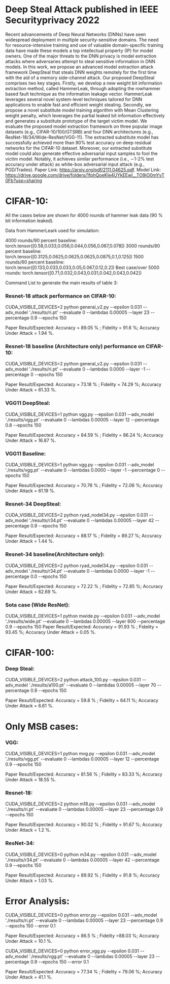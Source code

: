 # Deep Steal Attack published in IEEE Securityprivacy 2022

Recent advancements of Deep Neural Networks (DNNs) have seen widespread deployment in multiple security-sensitive domains. The need for resource-intensive training and use of valuable domain-specific training data have made these models a top intellectual property (IP) for model owners. One of the major threats to the DNN privacy is model extraction attacks where adversaries attempt to steal sensitive information in DNN models. In this work, we propose an advanced model extraction attack framework DeepSteal that steals DNN weights remotely for the first time with the aid of a memory side-channel attack. Our proposed DeepSteal comprises two key stages. Firstly, we develop a new weight bit information extraction method, called HammerLeak, through adopting the rowhammer based fault technique as the information leakage vector. HammerLeak leverages several novel system-level techniques tailored for DNN applications to enable fast and efficient weight stealing. Secondly, we propose a novel substitute model training algorithm with Mean Clustering weight penalty, which leverages the partial leaked bit information effectively and generates a substitute prototype of the target victim model. We evaluate the proposed model extraction framework on three popular image datasets (e.g., CIFAR-10/100/GTSRB) and four DNN architectures (e.g., ResNet-18/34/Wide-ResNet/VGG-11). The extracted substitute model has successfully achieved more than 90% test accuracy on deep residual networks for the CIFAR-10 dataset. Moreover, our extracted substitute model could also generate effective adversarial input samples to fool the victim model. Notably, it achieves similar performance (i.e., ∼1-2% test accuracy under attack) as white-box adversarial input attack (e.g., PGD/Trades). Paper Link: https://arxiv.org/pdf/2111.04625.pdf. Model Link: https://drive.google.com/drive/folders/1fphQoeKle4UYkEEwl__TO9iO0mYvT0Fb?usp=sharing


# CIFAR-10:

All the cases below are shown for 4000 rounds of hammer leak data (90 % bit information leaked).

Data from HammerLeark used for simulation:

4000 rounds/90 percent baseline: torch.tensor([0.58,0.033,0.056,0.044,0.056,0.067,0.078])
3000 rounds/80 percent baseline: torch.tensor([0.3125,0.0625,0.0625,0.0625,0.0875,0.1,0.125])
1500 rounds/60 percent baseline: torch.tensor([0.133,0.033,0.033,0.05,0.067,0.12,0.2])
Best case/over 5000 rounds: torch.tensor([0.71,0.032,0.043,0.031,0.042,0.043,0.042]) 


Command List to generate the main results of table 3:

### Resnet-18 attack performance on CIFAR-10: 

CUDA_VISIBLE_DEVICES=2 python general_v2.py --epsilon 0.031  --adv_model './results/ri.pt' --evaluate 0 --lambdas 0.00005 --layer 23 --percentage 0.9 --epochs 150

Paper Result/Expected: Accuracy = 89.05 % ; Fidelity = 91.6 %; Accuracy Under Attack = 1.94 %. 

### Resnet-18 baseline (Architecture only) performance on CIFAR-10: 

CUDA_VISIBLE_DEVICES=2 python general_v2.py --epsilon 0.031  --adv_model './results/ri.pt' --evaluate 0 --lambdas 0.0000 --layer -1 --percentage 0 --epochs 150

Paper Result/Expected: Accuracy = 73.18 % ; Fidelity = 74.29 %; Accuracy Under Attack = 61.33 %. 

### VGG11 DeepSteal: 

CUDA_VISIBLE_DEVICES=1 python vgg.py --epsilon 0.031  --adv_model './results/vgg.pt' --evaluate 0 --lambdas 0.00005 --layer 12 --percentage 0.8 --epochs 150

Paper Result/Expected: Accuracy = 84.59 % ; Fidelity = 86.24 %; Accuracy Under Attack = 16.87 %. 

### VGG11 Baseline: 

CUDA_VISIBLE_DEVICES=1 python vgg.py --epsilon 0.031  --adv_model './results/vgg.pt' --evaluate 0 --lambdas 0.0000 --layer -1 --percentage 0 --epochs 150

Paper Result/Expected: Accuracy = 70.76 % ; Fidelity = 72.06 %; Accuracy Under Attack = 61.19 %. 

### Resnet-34 DeepSteal: 

CUDA_VISIBLE_DEVICES=2 python ryad_nodel34.py --epsilon 0.031  --adv_model './results/r34.pt' --evaluate 0 --lambdas 0.00005 --layer 42 --percentage 0.9 --epochs 150

Paper Result/Expected: Accuracy = 88.17 % ; Fidelity = 89.27 %; Accuracy Under Attack = 1.44 %. 

### Resnet-34 baseline(Architecture only): 

CUDA_VISIBLE_DEVICES=2 python ryad_nodel34.py --epsilon 0.031  --adv_model './results/r34.pt' --evaluate 0 --lambdas 0.0000 --layer -1 --percentage 0.0 --epochs 150

Paper Result/Expected: Accuracy = 72.22 % ; Fidelity =   72.85 %; Accuracy Under Attack = 62.69 %. 


### Sota case (Wide ResNet):

CUDA_VISIBLE_DEVICES=1 python mwide.py --epsilon 0.031  --adv_model './results/wide.pt' --evaluate 0 --lambdas 0.00005 --layer 600 --percentage 0.9 --epochs 150
Paper Result/Expected: Accuracy = 91.93 % ; Fidelity = 93.45 %; Accuracy Under Attack = 0.05 %. 


# CIFAR-100:

### Deep Steal:

CUDA_VISIBLE_DEVICES=2 python attack_100.py --epsilon 0.031  --adv_model './results/a100.pt' --evaluate 0 --lambdas 0.00005 --layer 70 --percentage 0.9 --epochs 150

Paper Result/Expected: Accuracy = 59.8 % ; Fidelity = 64.11 %; Accuracy Under Attack = 6.61 %. 


# Only MSB cases:


### VGG: 

CUDA_VISIBLE_DEVICES=1 python mvg.py --epsilon 0.031  --adv_model './results/vgg.pt' --evaluate 0 --lambdas 0.00005 --layer 12 --percentage 0.9 --epochs 150

Paper Result/Expected: Accuracy = 81.56 % ; Fidelity = 83.33 %; Accuracy Under Attack = 18.55 %. 

### Resnet-18: 

CUDA_VISIBLE_DEVICES=2 python m18.py --epsilon 0.031  --adv_model './results/ri.pt' --evaluate 0 --lambdas 0.00005 --layer 23 --percentage 0.9 --epochs 150

Paper Result/Expected: Accuracy = 90.02 % ; Fidelity = 91.67 %; Accuracy Under Attack = 1.2 %. 


### ResNet-34:  

CUDA_VISIBLE_DEVICES=0 python m34.py --epsilon 0.031  --adv_model './results/r34.pt' --evaluate 0 --lambdas 0.00005 --layer 42 --percentage 0.9 --epochs 150

Paper Result/Expected: Accuracy = 89.92 % ; Fidelity =  91.8 %; Accuracy Under Attack = 1.03 %. 

# Error Analysis:

CUDA_VISIBLE_DEVICES=0 python error.py --epsilon 0.031  --adv_model './results/ri.pt' --evaluate 0 --lambdas 0.00005 --layer 23 --percentage 0.9 --epochs 150 --error 0.1

Paper Result/Expected: Accuracy = 86.5 % ; Fidelity =88.03 %; Accuracy Under Attack = 10.1 %. 

CUDA_VISIBLE_DEVICES=0 python error_vgg.py --epsilon 0.031  --adv_model './results/vgg.pt' --evaluate 0 --lambdas 0.00005 --layer 23 --percentage 0.9 --epochs 150 --error 0.1

Paper Result/Expected: Accuracy = 77.34 % ; Fidelity =   79.06 %; Accuracy Under Attack = 41.1 %. 